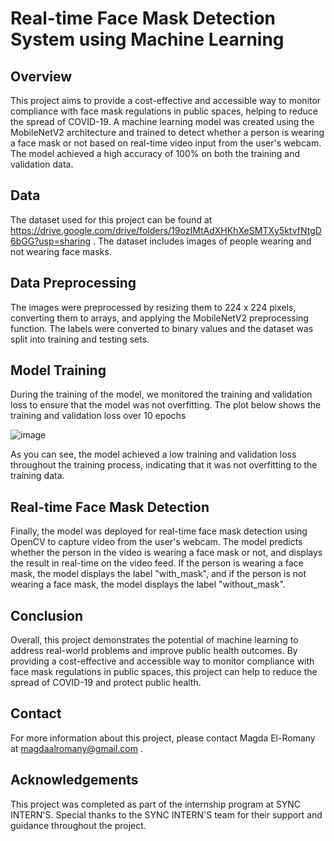 # Real-time Face Mask Detection System using Machine Learning

## Overview
  This project aims to provide a cost-effective and accessible way to monitor compliance with face mask regulations in public spaces, helping to 
  reduce the spread of COVID-19. 
  A machine learning model was created using the MobileNetV2 architecture and trained to detect whether a person is wearing a face mask 
  or not based on real-time video input from the user's webcam. 
  The model achieved a high accuracy of 100% on both the training and validation data.

## Data
  The dataset used for this project can be found at https://drive.google.com/drive/folders/19ozIMtAdXHKhXeSMTXy5ktvfNtgD6bGG?usp=sharing . 
  The dataset includes images of people wearing and not wearing face masks.
  
## Data Preprocessing
  The images were preprocessed by resizing them to 224 x 224 pixels, converting them to arrays, and applying the MobileNetV2 preprocessing function. 
  The labels were converted to binary values and the dataset was split into training and testing sets.
   
## Model Training
  During the training of the model, we monitored the training and validation loss to ensure that the model was not overfitting. 
  The plot below shows the training and validation loss over 10 epochs

  ![image](https://user-images.githubusercontent.com/121414067/235493970-0768cde8-000b-424b-8ee6-005725db8563.png)

  As you can see, the model achieved a low training and validation loss throughout the training process, indicating 
  that it was not overfitting to the training data.

## Real-time Face Mask Detection
  Finally, the model was deployed for real-time face mask detection using OpenCV to capture video from the user's webcam. 
  The model predicts whether the person in the video is wearing a face mask or not, and displays the result in real-time on the video feed. 
  If the person is wearing a face mask, the model displays the label "with_mask", and if the person is not wearing a face mask, the model displays the label 
  "without_mask".  
  
## Conclusion
  Overall, this project demonstrates the potential of machine learning to address real-world problems and improve public health outcomes. 
  By providing a cost-effective and accessible way to monitor compliance with face mask regulations in public spaces, this project can help 
  to reduce the spread of COVID-19 and protect public health.
  
## Contact
For more information about this project, please contact Magda El-Romany at magdaalromany@gmail.com .

## Acknowledgements
This project was completed as part of the internship program at SYNC INTERN'S.
Special thanks to the SYNC INTERN'S team for their support and guidance throughout the project.
